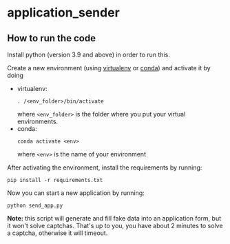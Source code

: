# application_sender

## How to run the code

Install python (version 3.9 and above) in order to run this.

Create a new environment (using [virtualenv](https://virtualenv.pypa.io/en/latest/) or [conda](https://docs.conda.io/en/latest/)) and activate it by doing
- virtualenv:
    ```
    . /<env_folder>/bin/activate
    ```
    where `<env_folder>` is the folder where you put your virtual environments.
- conda:
    ```
    conda activate <env>
    ```
    where `<env>` is the name of your environment

After activating the environment, install the requirements by running:
```
pip install -r requirements.txt
```

Now you can start a new application by running:
```
python send_app.py
```

**Note:** this script will generate and fill fake data into an application form, but it won't solve captchas. That's up to you, you have about 2 minutes to solve a captcha, otherwise it will timeout.